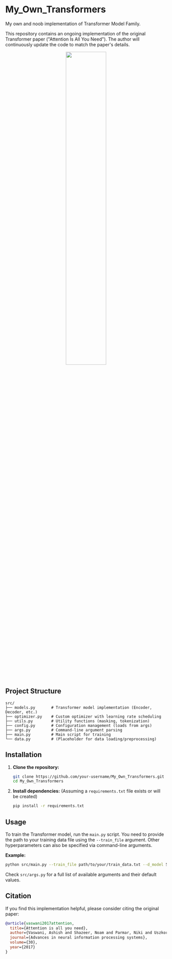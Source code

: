 # My_Own_Transformers

My own and noob implementation of Transformer Model Family.

This repository contains an ongoing implementation of the original Transformer paper ("Attention Is All You Need"). The author will continuously update the code to match the paper's details.

<div align="center">
  <img src="https://github.com/user-attachments/assets/1d549173-450a-484a-af29-47152805800d" width="50%">
</div>

## Project Structure

```
src/
├── models.py       # Transformer model implementation (Encoder, Decoder, etc.)
├── optimizer.py    # Custom optimizer with learning rate scheduling
├── utils.py        # Utility functions (masking, tokenization)
├── config.py       # Configuration management (loads from args)
├── args.py         # Command-line argument parsing
├── main.py         # Main script for training
└── data.py         # (Placeholder for data loading/preprocessing)
```

## Installation

1.  **Clone the repository:**
    ```bash
    git clone https://github.com/your-username/My_Own_Transformers.git
    cd My_Own_Transformers
    ```
2.  **Install dependencies:** (Assuming a `requirements.txt` file exists or will be created)
    ```bash
    pip install -r requirements.txt
    ```

## Usage

To train the Transformer model, run the `main.py` script. You need to provide the path to your training data file using the `--train_file` argument. Other hyperparameters can also be specified via command-line arguments.

**Example:**

```bash
python src/main.py --train_file path/to/your/train_data.txt --d_model 512 --num_heads 8 --num_layers 6 --batch_size 32 --num_epochs 10 --learning_rate 1.0 --warmup_steps 4000 --save_dir checkpoints
```

Check `src/args.py` for a full list of available arguments and their default values.

## Citation

If you find this implementation helpful, please consider citing the original paper:

```bibtex
@article{vaswani2017attention,
  title={Attention is all you need},
  author={Vaswani, Ashish and Shazeer, Noam and Parmar, Niki and Uszkoreit, Jakob and Jones, Llion and Gomez, Aidan N and Kaiser, {\L}ukasz and Polosukhin, Illia},
  journal={Advances in neural information processing systems},
  volume={30},
  year={2017}
}
```
